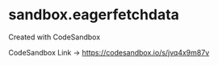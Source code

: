 # sandbox.eagerfetchdata
Created with CodeSandbox

CodeSandbox Link -> https://codesandbox.io/s/jvq4x9m87v




